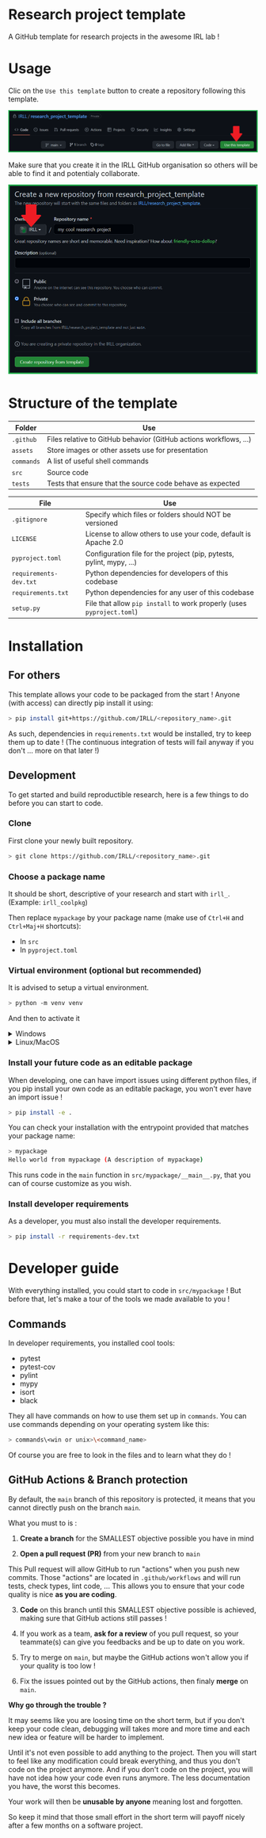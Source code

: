# Research project template

A GitHub template for research projects in the awesome IRL lab !

# Usage

Clic on the `Use this template` button to create a repository following this template.

![use this template button](assets/use_this_template.png)

Make sure that you create it in the IRLL GitHub organisation so others will be able to find it
and potentialy collaborate.

![irll new repository](assets/irll_new_repository.png)

# Structure of the template

| Folder     | Use                                                               |
| ---------- | ----------------------------------------------------------------- |
| `.github`  | Files relative to GitHub behavior (GitHub actions workflows, ...) |
| `assets`   | Store images or other assets use for presentation                 |
| `commands` | A list of useful shell commands                                   |
| `src`      | Source code                                                       |
| `tests`    | Tests that ensure that the source code behave as expected         |

| File                   | Use                                                                    |
| ---------------------- | ---------------------------------------------------------------------- |
| `.gitignore`           | Specify which files or folders should NOT be versioned                 |
| `LICENSE`              | License to allow others to use your code, default is Apache 2.0        |
| `pyproject.toml`       | Configuration file for the project (pip, pytests, pylint, mypy, ...)   |
| `requirements-dev.txt` | Python dependencies for developers of this codebase                    |
| `requirements.txt`     | Python dependencies for any user of this codebase                      |
| `setup.py`             | File that allow `pip install` to work properly (uses `pyproject.toml`) |

# Installation

## For others

This template allows your code to be packaged from the start !
Anyone (with access) can directly pip install it using:

```bash
> pip install git+https://github.com/IRLL/<repository_name>.git 
```

As such, dependencies in `requirements.txt` would be installed, try to keep them up to date !
(The continuous integration of tests will fail anyway if you don't ... more on that later !)

## Development

To get started and build reproductible research, here is a few things to do
before you can start to code.

### Clone

First clone your newly built repository.

```bash
> git clone https://github.com/IRLL/<repository_name>.git
```

### Choose a package name

It should be short, descriptive of your research and start with `irll_`.
(Example: `irll_coolpkg`)

Then replace `mypackage` by your package name (make use of `Ctrl+H` and `Ctrl+Maj+H` shortcuts):

-   In `src`
-   In `pyproject.toml`

### Virtual environment (optional but recommended)

It is advised to setup a virtual environment.

```bash
> python -m venv venv
```

And then to activate it

<details>
<summary>Windows</summary>
<br>
<pre>
venv\Scripts\activate
</pre>

</details>

<details>
<summary>Linux/MacOS</summary>
<br>
<pre>
source venv/bin/activate
</pre>
</details>

### Install your future code as an editable package

When developing, one can have import issues using different python files,
if you pip install your own code as an editable package, you won't ever have an import issue !

```bash
> pip install -e .
```

You can check your installation with the entrypoint provided that matches your package name:

```bash
> mypackage
Hello world from mypackage (A description of mypackage)
```

This runs code in the `main` function in `src/mypackage/__main__.py`,
that you can of course customize as you wish.

### Install developer requirements

As a developer, you must also install the developer requirements.

```bash
> pip install -r requirements-dev.txt
```

# Developer guide

With everything installed, you could start to code in `src/mypackage` !
But before that, let's make a tour of the tools we made available to you !

## Commands

In developer requirements, you installed cool tools:

-   pytest
-   pytest-cov
-   pylint
-   mypy
-   isort
-   black

They all have commands on how to use them set up in `commands`.
You can use commands depending on your operating system like this:

```bash
> commands\<win or unix>\<command_name>
```

Of course you are free to look in the files and to learn what they do !

## GitHub Actions & Branch protection

By default, the `main` branch of this repository is protected, it means that you cannot directly
push on the branch `main`.

What you must to is :

1.  **Create a branch** for the SMALLEST objective possible you have in mind

2.  **Open a pull request (PR)** from your new branch to `main`

This Pull request will allow GitHub to run "actions" when you push new commits.
Those "actions" are located in `.github/workflows` and will run tests, check types, lint code, ...
This allows you to ensure that your code quality is nice **as you are coding**.

3.  **Code** on this branch until this SMALLEST objective possible is achieved, 
    making sure that GitHub actions still passes !

4.  If you work as a team, **ask for a review** of you pull request, so your teammate(s) 
    can give you feedbacks and be up to date on you work.

5.  Try to merge on `main`, but maybe the GitHub actions won't allow you if your quality is too low !

6.  Fix the issues pointed out by the GitHub actions, then finaly **merge** on `main`.

**Why go through the trouble ?** 

It may seems like you are loosing time on the short term, but if you don't keep your code clean, 
debugging will takes more and more time and each new idea or feature will be harder to implement.

Until it's not even possible to add anything to the project.
Then you will start to feel like any modification could break everything,
and thus you don't code on the project anymore.
And if you don't code on the project, you will have not idea how your code even runs anymore.
The less documentation you have, the worst this becomes.

Your work will then be **unusable by anyone** meaning lost and forgotten.

So keep it mind that those small effort in the short term will payoff nicely after a few months on
a software project.
